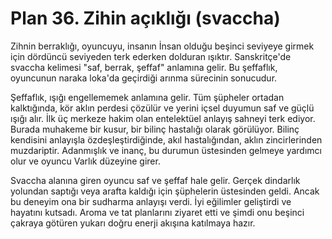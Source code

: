 # Plan 36. Zihin açıklığı (svaccha)

Zihnin berraklığı, oyuncuyu, insanın İnsan olduğu beşinci seviyeye girmek için dördüncü seviyeden terk ederken dolduran ışıktır. Sanskritçe'de svaccha kelimesi "saf, berrak, şeffaf" anlamına gelir. Bu şeffaflık, oyuncunun naraka loka'da geçirdiği arınma sürecinin sonucudur.

Şeffaflık, ışığı engellememek anlamına gelir. Tüm şüpheler ortadan kalktığında, kör aklın perdesi çözülür ve yerini içsel duyumun saf ve güçlü ışığı alır. İlk üç merkeze hakim olan entelektüel anlayış sahneyi terk ediyor. Burada muhakeme bir kusur, bir bilinç hastalığı olarak görülüyor. Bilinç kendisini anlayışla özdeşleştirdiğinde, akıl hastalığından, aklın zincirlerinden muzdariptir. Adanmışlık ve inanç, bu durumun üstesinden gelmeye yardımcı olur ve oyuncu Varlık düzeyine girer.

Svaccha alanına giren oyuncu saf ve şeffaf hale gelir. Gerçek dindarlık yolundan saptığı veya arafta kaldığı için şüphelerin üstesinden geldi. Ancak bu deneyim ona bir sudharma anlayışı verdi. İyi eğilimler geliştirdi ve hayatını kutsadı. Aroma ve tat planlarını ziyaret etti ve şimdi onu beşinci çakraya götüren yukarı doğru enerji akışına katılmaya hazır.
